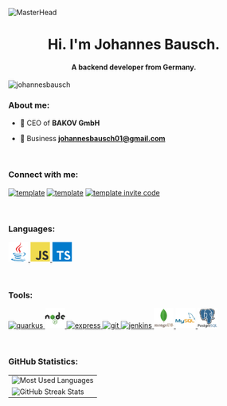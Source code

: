 ![MasterHead](https://i.pinimg.com/originals/19/b2/8c/19b28c8372aaec65623f7ee7332e74be.gif)
<h1 align="center">Hi. I'm Johannes Bausch.</h1>
<h4 align="center">A backend developer from Germany.</h5>

<p align="left"> <img src="https://komarev.com/ghpvc/?username=johannesbausch&label=Profile%20views&color=0e75b6&style=flat" alt="johannesbausch" /> </p>

<h3 align="left">About me:</h3>

- 💼 CEO of **BAKOV GmbH**

- 📧 Business **johannesbausch01@gmail.com**

<br/>
<h3 align="left">Connect with me:</h3>
<p align="left">
    <a href="https://linkedin.com/in/template" target="blank"><img align="center" src="https://raw.githubusercontent.com/rahuldkjain/github-profile-readme-generator/master/src/images/icons/Social/linked-in-alt.svg" alt="template" height="30" width="40" /></a>
    <a href="https://instagram.com/template" target="blank"><img align="center" src="https://raw.githubusercontent.com/rahuldkjain/github-profile-readme-generator/master/src/images/icons/Social/instagram.svg" alt="template" height="30" width="40" /></a>
    <a href="https://discord.gg/template invite code" target="blank"><img align="center" src="https://raw.githubusercontent.com/rahuldkjain/github-profile-readme-generator/master/src/images/icons/Social/discord.svg" alt="template invite code" height="30" width="40" /></a>
</p>

<br/>
<h3 align="left">Languages:</h3>
<p align="left"> 
    <a href="https://www.java.com" target="_blank" rel="noreferrer"> <img src="https://raw.githubusercontent.com/devicons/devicon/master/icons/java/java-original.svg" alt="java" width="40" height="40"/> </a> 
    <a href="https://developer.mozilla.org/en-US/docs/Web/JavaScript" target="_blank" rel="noreferrer"> <img src="https://raw.githubusercontent.com/devicons/devicon/master/icons/javascript/javascript-original.svg" alt="javascript" width="40" height="40"/> </a> 
    <a href="https://www.typescriptlang.org/" target="_blank" rel="noreferrer"> <img src="https://raw.githubusercontent.com/devicons/devicon/master/icons/typescript/typescript-original.svg" alt="typescript" width="40" height="40"/> </a> 
</p>

<br/>
<h3 align="left">Tools:</h3>
<p align="left"> 
    <a href="https://quarkus.io/" target="_blank" rel="noreferrer"> <img src="https://design.jboss.org/quarkus/logo/final/SVG/quarkus_icon_rgb_default.svg" alt="quarkus" width="40" height="40"/> </a>
    <a href="https://nodejs.org" target="_blank" rel="noreferrer"> <img src="https://raw.githubusercontent.com/devicons/devicon/master/icons/nodejs/nodejs-original-wordmark.svg" alt="nodejs" width="40" height="40"/> </a> 
    <a href="https://expressjs.com" target="_blank" rel="noreferrer"> <img src="[https://raw.githubusercontent.com/devicons/devicon/master/icons/express/express-original-wordmark.svg](https://img.icons8.com/?size=100&id=kg46nzoJrmTR&format=png&color=000000)" alt="express" width="40" height="40"/> </a> 
    <a href="https://git-scm.com/" target="_blank" rel="noreferrer"> <img src="https://www.vectorlogo.zone/logos/git-scm/git-scm-icon.svg" alt="git" width="40" height="40"/> </a> 
    <a href="https://www.jenkins.io" target="_blank" rel="noreferrer"> <img src="https://www.vectorlogo.zone/logos/jenkins/jenkins-icon.svg" alt="jenkins" width="40" height="40"/> </a> 
    <a href="https://www.mongodb.com/" target="_blank" rel="noreferrer"> <img src="https://raw.githubusercontent.com/devicons/devicon/master/icons/mongodb/mongodb-original-wordmark.svg" alt="mongodb" width="40" height="40"/> </a> 
    <a href="https://www.mysql.com/" target="_blank" rel="noreferrer"> <img src="https://raw.githubusercontent.com/devicons/devicon/master/icons/mysql/mysql-original-wordmark.svg" alt="mysql" width="40" height="40"/> </a> 
    <a href="https://www.postgresql.org" target="_blank" rel="noreferrer"> <img src="https://raw.githubusercontent.com/devicons/devicon/master/icons/postgresql/postgresql-original-wordmark.svg" alt="postgresql" width="40" height="40"/> </a> 
</p>

<br/>
<h3 align="left">GitHub Statistics:</h3>
<table>
    <tr>
        <td>
            <img src="https://github-readme-stats.vercel.app/api/top-langs?username=johannesbausch&show_icons=true&locale=en&layout=compact" alt="Most Used Languages" style="width: 100%; max-width: 400px;" />
        </td>
    </tr>
    <!--<tr>
        <td>
            <img src="https://github-readme-stats.vercel.app/api?username=johannesbausch&show_icons=true&locale=en" alt="Johannes Bausch's GitHub Stats" style="width: 100%; max-width: 400px;" />
        </td>
    </tr>-->
    <tr>
        <td>
            <img src="https://github-readme-streak-stats.herokuapp.com/?user=johannesbausch" alt="GitHub Streak Stats" style="width: 100%; max-width: 400px;" />
        </td>
    </tr>
</table>
